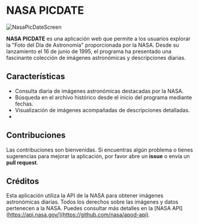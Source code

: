 # NASA PICDATE
![NasaPicDateScreen](https://github.com/user-attachments/assets/7fc6e275-a84d-483f-ad0e-d15c2c0e67d0)

**NASA PICDATE** es una aplicación web que permite a los usuarios explorar la "Foto del Día de Astronomía" proporcionada por la NASA. Desde su lanzamiento el 16 de junio de 1995, el programa ha presentado una fascinante colección de imágenes astronómicas y descripciones diarias.

## Características

- Consulta diaria de imágenes astronómicas destacadas por la NASA.
- Búsqueda en el archivo histórico desde el inicio del programa mediante fechas.
- Visualización de imágenes acompañadas de descripciones detalladas.
- 
## Contribuciones
Las contribuciones son bienvenidas. Si encuentras algún problema o tienes sugerencias para mejorar la aplicación, por favor abre un **issue** o envía un **pull request**.

## Créditos
Esta aplicación utiliza la API de la NASA para obtener imágenes astronómicas diarias. Todos los derechos sobre las imágenes y datos pertenecen a la NASA. Puedes consultar más detalles en la [NASA API](https://api.nasa.gov/](https://github.com/nasa/apod-api).





